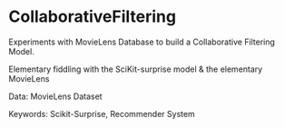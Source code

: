 # CollaborativeFiltering
Experiments with MovieLens Database to build a Collaborative Filtering Model. 

Elementary fiddling with the SciKit-surprise model & the elementary MovieLens

Data: MovieLens Dataset

Keywords: Scikit-Surprise, Recommender System
